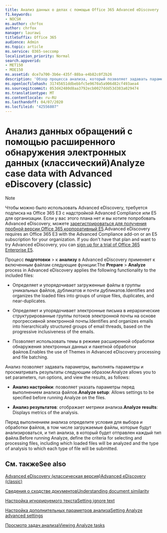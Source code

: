 ```yaml
---
title: Анализ данных о делах с помощью Office 365 Advanced eDiscovery
f1.keywords:
- NOCSH
ms.author: chrfox
author: chrfox
manager: laurawi
titleSuffix: Office 365
audience: Admin
ms.topic: article
ms.service: O365-seccomp
localization_priority: Normal
search.appverid:
- MET150
- MOE150
ms.assetid: dce7a700-3b6e-435f-88ba-e4b82c0f2b26
description: 'Обзор процесса анализа, который позволяет задавать параметры, параметры запуска и просматривать результаты в Office 365 Advanced eDiscovery. '
ms.openlocfilehash: 31745651ddbebbfc5e9670a5a906d82cf493aea4
ms.sourcegitcommit: 053d42480d8aa3792ecb0027ddd53d383a029474
ms.translationtype: MT
ms.contentlocale: ru-RU
ms.lasthandoff: 04/07/2020
ms.locfileid: "42556807"
---
```

# <a name="analyze-case-data-with-advanced-ediscovery-classic"></a><span data-ttu-id="d2e49-103">Анализ данных обращений с помощью расширенного обнаружения электронных данных (классический)</span><span class="sxs-lookup"><span data-stu-id="d2e49-103">Analyze case data with Advanced eDiscovery (classic)</span></span>

> [!NOTE]
> <span data-ttu-id="d2e49-p101">Чтобы можно было использовать Advanced eDiscovery, требуется подписка на Office 365 E3 с надстройкой Advanced Compliance или E5 для организации. Если у вас этого плана нет и вы хотите попробовать Advanced eDiscovery, можете [зарегистрироваться для получения пробной версии Office 365 корпоративный E5](https://go.microsoft.com/fwlink/p/?LinkID=698279).</span><span class="sxs-lookup"><span data-stu-id="d2e49-p101">Advanced eDiscovery requires an Office 365 E3 with the Advanced Compliance add-on or an E5 subscription for your organization. If you don't have that plan and want to try Advanced eDiscovery, you can [sign up for a trial of Office 365 Enterprise E5](https://go.microsoft.com/fwlink/p/?LinkID=698279).</span></span> 
  
<span data-ttu-id="d2e49-106">Процесс **подготовки** \> к **анализу** в Advanced eDiscovery применяет к включенным файлам следующие функции:</span><span class="sxs-lookup"><span data-stu-id="d2e49-106">The **Prepare** \> **Analyze** process in Advanced eDiscovery applies the following functionality to the included files:</span></span> 
  
- <span data-ttu-id="d2e49-107">Определяет и упорядочивает загруженные файлы в группы уникальных файлов, дубликатов и почти дубликатов.</span><span class="sxs-lookup"><span data-stu-id="d2e49-107">Identifies and organizes the loaded files into groups of unique files, duplicates, and near-duplicates.</span></span>
    
- <span data-ttu-id="d2e49-108">Определяет и упорядочивает электронные письма в иерархические структурированные группы потоков электронной почты на основе прогрессивной электронной почты.</span><span class="sxs-lookup"><span data-stu-id="d2e49-108">Identifies and organizes emails into hierarchically structured groups of email threads, based on the progressive inclusiveness of the emails.</span></span>
    
- <span data-ttu-id="d2e49-109">Позволяет использовать темы в режиме расширенной обработки обнаружения электронных данных и пакетной обработки файлов.</span><span class="sxs-lookup"><span data-stu-id="d2e49-109">Enables the use of Themes in Advanced eDiscovery processing and file batching.</span></span>
    
 <span data-ttu-id="d2e49-110">Анализ позволяет задавать параметры, выполнять параметры и просматривать результаты следующим образом:</span><span class="sxs-lookup"><span data-stu-id="d2e49-110">Analyze allows you to set parameters, run options, and view the results, as follows:</span></span> 
  
- <span data-ttu-id="d2e49-111">**Анализ настройки**: позволяет указать параметры перед выполнением анализа файлов.</span><span class="sxs-lookup"><span data-stu-id="d2e49-111">**Analyze setup**: Allows settings to be specified before running Analyze on the files.</span></span>
    
- <span data-ttu-id="d2e49-112">**Анализ результатов**: отображает метрики анализа.</span><span class="sxs-lookup"><span data-stu-id="d2e49-112">**Analyze results**: Displays metrics of the analysis.</span></span> 
    
<span data-ttu-id="d2e49-113">Перед выполнением анализа определите условия для выбора и обработки файлов, в том числе загружаемые файлы, которые будут анализироваться, и тип анализа, в который будет отправлен каждый тип файла.</span><span class="sxs-lookup"><span data-stu-id="d2e49-113">Before running Analyze, define the criteria for selecting and processing files, including which loaded files will be analyzed and the type of analysis to which each type of file will be submitted.</span></span> 
  
## <a name="see-also"></a><span data-ttu-id="d2e49-114">См. также</span><span class="sxs-lookup"><span data-stu-id="d2e49-114">See also</span></span>

[<span data-ttu-id="d2e49-115">Advanced eDiscovery (классическая версия)</span><span class="sxs-lookup"><span data-stu-id="d2e49-115">Advanced eDiscovery (classic)</span></span>](office-365-advanced-ediscovery.md)
  
[<span data-ttu-id="d2e49-116">Сведения о сходстве документов</span><span class="sxs-lookup"><span data-stu-id="d2e49-116">Understanding document similarity</span></span>](understand-document-similarity-in-advanced-ediscovery.md)
  
[<span data-ttu-id="d2e49-117">Настройка игнорируемого текста</span><span class="sxs-lookup"><span data-stu-id="d2e49-117">Setting ignore text</span></span>](set-ignore-text-in-advanced-ediscovery.md)
  
[<span data-ttu-id="d2e49-118">Настройка дополнительных параметров анализа</span><span class="sxs-lookup"><span data-stu-id="d2e49-118">Setting Analyze advanced settings</span></span>](set-analyze-advanced-settings-in-advanced-ediscovery.md)
  
[<span data-ttu-id="d2e49-119">Просмотр задач анализа</span><span class="sxs-lookup"><span data-stu-id="d2e49-119">Viewing Analyze tasks</span></span>](view-analyze-results-in-advanced-ediscovery.md)

